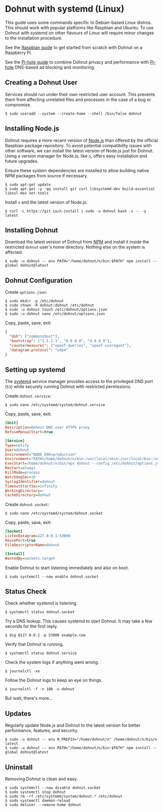 # Dohnut with systemd (Linux)

This guide uses some commands specific to Debian-based Linux distros. This should work with popular platforms like Raspbian and Ubuntu. To use Dohnut with systemd on other flavours of Linux will require minor changes to the installation procedure.

See the [Raspbian guide](../raspbian) to get started from scratch with Dohnut on a Raspberry Pi.

See the [Pi-hole guide](../pihole) to combine Dohnut privacy and performance with [Pi-hole](https://pi-hole.net) DNS-based ad blocking and monitoring.

## Creating a Dohnut User

Services should run under their own restricted user account. This prevents them from affecting unrelated files and processes in the case of a bug or compromise.

    $ sudo useradd --system --create-home --shell /bin/false dohnut

## Installing Node.js

Dohnut requires a more recent version of [Node.js](https://nodejs.org) than offered by the official Raspbian package repository. To avoid potential compatibility issues with other software, we can install the latest version of Node.js just for Dohnut. Using a version manager for Node.js, like `n`, offers easy installation and future upgrades.

Ensure these system dependencies are installed to allow building native NPM packages from source if necessary.

    $ sudo apt-get update
    $ sudo apt-get -y -qq install git curl libsystemd-dev build-essential libssl-dev net-tools

Install `n` and the latest version of Node.js.

    $ curl -L https://git.io/n-install | sudo -u dohnut bash -s -- -y latest

## Installing Dohnut

Download the latest version of Dohnut from [NPM](https://www.npmjs.com/package/dohnut) and install it inside the restricted `dohnut` user's home directory. Nothing else on the system is affected.

    $ sudo -u dohnut -- env PATH="/home/dohnut/n/bin:$PATH" npm install --global dohnut@latest

## Dohnut Configuration

Create `options.json`:

    $ sudo mkdir -p /etc/dohnut
    $ sudo chown -R dohnut:dohnut /etc/dohnut
    $ sudo -u dohnut touch /etc/dohnut/options.json
    $ sudo -u dohnut nano /etc/dohnut/options.json

Copy, paste, save, exit:

```json
{
  "doh": ["commonshost"],
  "bootstrap": ["1.1.1.1", "8.8.8.8", "9.9.9.9"],
  "countermeasures": ["spoof-queries", "spoof-useragent"],
  "datagram-protocol": "udp4"
}
```

## Setting up systemd

The [systemd](https://freedesktop.org/wiki/Software/systemd/) service manager provides access to the privileged DNS port (`53`) while securely running Dohnut with restricted permissions.

Create `dohnut.service`:

    $ sudo nano /etc/systemd/system/dohnut.service

Copy, paste, save, exit:

```ini
[Unit]
Description=Dohnut DNS over HTTPS proxy
RefuseManualStart=true

[Service]
Type=notify
User=dohnut
Environment="NODE_ENV=production"
Environment="PATH=/home/dohnut/n/bin:/usr/local/sbin:/usr/local/bin:/usr/sbin:/usr/bin:/sbin:/bin"
ExecStart=/home/dohnut/n/bin/npx dohnut --config /etc/dohnut/options.json
Restart=always
KillMode=process
WatchdogSec=10
SyslogIdentifier=dohnut
TimeoutStartSec=infinity
WorkingDirectory=~
CacheDirectory=dohnut
```

Create `dohnut.socket`:

    $ sudo nano /etc/systemd/system/dohnut.socket

Copy, paste, save, exit:

```ini
[Socket]
ListenDatagram=127.0.0.1:53000
ReusePort=true
FileDescriptorName=dohnut

[Install]
WantedBy=sockets.target
```

Enable Dohnut to start listening immediately and also on boot.

    $ sudo systemctl --now enable dohnut.socket

## Status Check

Check whether systemd is listening.

    $ systemctl status dohnut.socket

Try a DNS lookup. This causes systemd to start Dohnut. It may take a few seconds for the first reply.

    $ dig @127.0.0.1 -p 53000 example.com

Verify that Dohnut is running.

    $ systemctl status dohnut.service

Check the system logs if anything went wrong.

    $ journalctl -xe

Follow the Dohnut logs to keep an eye on things.

    $ journalctl -f -n 100 -u dohnut

But wait, there's more...

## Updates

Regularly update Node.js and Dohnut to the latest version for better performance, features, and security.

    $ sudo -u dohnut -- env N_PREFIX="/home/dohnut/n" /home/dohnut/n/bin/n latest
    $ sudo -u dohnut -- env PATH="/home/dohnut/n/bin:$PATH" npm install --global dohnut@latest

## Uninstall

Removing Dohnut is clean and easy.

    $ sudo systemctl --now disable dohnut.socket
    $ sudo systemctl stop dohnut
    $ sudo rm -rf /etc/systemd/system/dohnut.* /etc/dohnut
    $ sudo systemctl daemon-reload
    $ sudo deluser --remove-home dohnut
